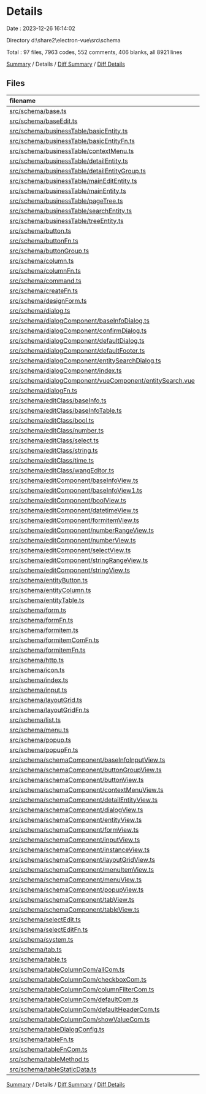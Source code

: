 # Details

Date : 2023-12-26 16:14:02

Directory d:\\share2\\electron-vue\\src\\schema

Total : 97 files,  7963 codes, 552 comments, 406 blanks, all 8921 lines

[Summary](results.md) / Details / [Diff Summary](diff.md) / [Diff Details](diff-details.md)

## Files
| filename | language | code | comment | blank | total |
| :--- | :--- | ---: | ---: | ---: | ---: |
| [src/schema/base.ts](/src/schema/base.ts) | TypeScript | 28 | 1 | 2 | 31 |
| [src/schema/baseEdit.ts](/src/schema/baseEdit.ts) | TypeScript | 17 | 0 | 1 | 18 |
| [src/schema/businessTable/basicEntity.ts](/src/schema/businessTable/basicEntity.ts) | TypeScript | 497 | 34 | 5 | 536 |
| [src/schema/businessTable/basicEntityFn.ts](/src/schema/businessTable/basicEntityFn.ts) | TypeScript | 96 | 64 | 12 | 172 |
| [src/schema/businessTable/contextMenu.ts](/src/schema/businessTable/contextMenu.ts) | TypeScript | 129 | 26 | 3 | 158 |
| [src/schema/businessTable/detailEntity.ts](/src/schema/businessTable/detailEntity.ts) | TypeScript | 78 | 6 | 5 | 89 |
| [src/schema/businessTable/detailEntityGroup.ts](/src/schema/businessTable/detailEntityGroup.ts) | TypeScript | 88 | 2 | 2 | 92 |
| [src/schema/businessTable/mainEditEntity.ts](/src/schema/businessTable/mainEditEntity.ts) | TypeScript | 130 | 7 | 4 | 141 |
| [src/schema/businessTable/mainEntity.ts](/src/schema/businessTable/mainEntity.ts) | TypeScript | 91 | 6 | 4 | 101 |
| [src/schema/businessTable/pageTree.ts](/src/schema/businessTable/pageTree.ts) | TypeScript | 79 | 4 | 5 | 88 |
| [src/schema/businessTable/searchEntity.ts](/src/schema/businessTable/searchEntity.ts) | TypeScript | 7 | 0 | 3 | 10 |
| [src/schema/businessTable/treeEntity.ts](/src/schema/businessTable/treeEntity.ts) | TypeScript | 11 | 0 | 3 | 14 |
| [src/schema/button.ts](/src/schema/button.ts) | TypeScript | 73 | 0 | 1 | 74 |
| [src/schema/buttonFn.ts](/src/schema/buttonFn.ts) | TypeScript | 10 | 2 | 2 | 14 |
| [src/schema/buttonGroup.ts](/src/schema/buttonGroup.ts) | TypeScript | 74 | 1 | 2 | 77 |
| [src/schema/column.ts](/src/schema/column.ts) | TypeScript | 143 | 2 | 13 | 158 |
| [src/schema/columnFn.ts](/src/schema/columnFn.ts) | TypeScript | 323 | 26 | 39 | 388 |
| [src/schema/command.ts](/src/schema/command.ts) | TypeScript | 3 | 0 | 1 | 4 |
| [src/schema/createFn.ts](/src/schema/createFn.ts) | TypeScript | 9 | 3 | 2 | 14 |
| [src/schema/designForm.ts](/src/schema/designForm.ts) | TypeScript | 60 | 1 | 9 | 70 |
| [src/schema/dialog.ts](/src/schema/dialog.ts) | TypeScript | 278 | 14 | 10 | 302 |
| [src/schema/dialogComponent/baseInfoDialog.ts](/src/schema/dialogComponent/baseInfoDialog.ts) | TypeScript | 24 | 1 | 6 | 31 |
| [src/schema/dialogComponent/confirmDialog.ts](/src/schema/dialogComponent/confirmDialog.ts) | TypeScript | 54 | 1 | 7 | 62 |
| [src/schema/dialogComponent/defaultDialog.ts](/src/schema/dialogComponent/defaultDialog.ts) | TypeScript | 17 | 0 | 1 | 18 |
| [src/schema/dialogComponent/defaultFooter.ts](/src/schema/dialogComponent/defaultFooter.ts) | TypeScript | 10 | 0 | 2 | 12 |
| [src/schema/dialogComponent/entitySearchDialog.ts](/src/schema/dialogComponent/entitySearchDialog.ts) | TypeScript | 53 | 0 | 4 | 57 |
| [src/schema/dialogComponent/index.ts](/src/schema/dialogComponent/index.ts) | TypeScript | 7 | 1 | 1 | 9 |
| [src/schema/dialogComponent/vueComponent/entitySearch.vue](/src/schema/dialogComponent/vueComponent/entitySearch.vue) | Vue | 7 | 0 | 4 | 11 |
| [src/schema/dialogFn.ts](/src/schema/dialogFn.ts) | TypeScript | 205 | 0 | 21 | 226 |
| [src/schema/editClass/baseInfo.ts](/src/schema/editClass/baseInfo.ts) | TypeScript | 180 | 6 | 4 | 190 |
| [src/schema/editClass/baseInfoTable.ts](/src/schema/editClass/baseInfoTable.ts) | TypeScript | 66 | 3 | 4 | 73 |
| [src/schema/editClass/bool.ts](/src/schema/editClass/bool.ts) | TypeScript | 24 | 0 | 3 | 27 |
| [src/schema/editClass/number.ts](/src/schema/editClass/number.ts) | TypeScript | 12 | 0 | 4 | 16 |
| [src/schema/editClass/select.ts](/src/schema/editClass/select.ts) | TypeScript | 75 | 2 | 2 | 79 |
| [src/schema/editClass/string.ts](/src/schema/editClass/string.ts) | TypeScript | 42 | 0 | 2 | 44 |
| [src/schema/editClass/time.ts](/src/schema/editClass/time.ts) | TypeScript | 41 | 1 | 5 | 47 |
| [src/schema/editClass/wangEditor.ts](/src/schema/editClass/wangEditor.ts) | TypeScript | 24 | 0 | 3 | 27 |
| [src/schema/editComponent/baseInfoView.ts](/src/schema/editComponent/baseInfoView.ts) | TypeScript | 143 | 2 | 4 | 149 |
| [src/schema/editComponent/baseInfoView1.ts](/src/schema/editComponent/baseInfoView1.ts) | TypeScript | 178 | 3 | 2 | 183 |
| [src/schema/editComponent/boolView.ts](/src/schema/editComponent/boolView.ts) | TypeScript | 53 | 0 | 2 | 55 |
| [src/schema/editComponent/datetimeView.ts](/src/schema/editComponent/datetimeView.ts) | TypeScript | 38 | 1 | 1 | 40 |
| [src/schema/editComponent/formitemView.ts](/src/schema/editComponent/formitemView.ts) | TypeScript | 41 | 1 | 1 | 43 |
| [src/schema/editComponent/numberRangeView.ts](/src/schema/editComponent/numberRangeView.ts) | TypeScript | 84 | 0 | 2 | 86 |
| [src/schema/editComponent/numberView.ts](/src/schema/editComponent/numberView.ts) | TypeScript | 48 | 0 | 2 | 50 |
| [src/schema/editComponent/selectView.ts](/src/schema/editComponent/selectView.ts) | TypeScript | 61 | 0 | 1 | 62 |
| [src/schema/editComponent/stringRangeView.ts](/src/schema/editComponent/stringRangeView.ts) | TypeScript | 84 | 0 | 2 | 86 |
| [src/schema/editComponent/stringView.ts](/src/schema/editComponent/stringView.ts) | TypeScript | 47 | 0 | 2 | 49 |
| [src/schema/entityButton.ts](/src/schema/entityButton.ts) | TypeScript | 191 | 5 | 5 | 201 |
| [src/schema/entityColumn.ts](/src/schema/entityColumn.ts) | TypeScript | 327 | 25 | 7 | 359 |
| [src/schema/entityTable.ts](/src/schema/entityTable.ts) | TypeScript | 12 | 5 | 3 | 20 |
| [src/schema/form.ts](/src/schema/form.ts) | TypeScript | 83 | 1 | 1 | 85 |
| [src/schema/formFn.ts](/src/schema/formFn.ts) | TypeScript | 16 | 1 | 3 | 20 |
| [src/schema/formitem.ts](/src/schema/formitem.ts) | TypeScript | 152 | 8 | 2 | 162 |
| [src/schema/formitemComFn.ts](/src/schema/formitemComFn.ts) | TypeScript | 73 | 18 | 16 | 107 |
| [src/schema/formitemFn.ts](/src/schema/formitemFn.ts) | TypeScript | 54 | 18 | 10 | 82 |
| [src/schema/http.ts](/src/schema/http.ts) | TypeScript | 100 | 3 | 4 | 107 |
| [src/schema/icon.ts](/src/schema/icon.ts) | TypeScript | 63 | 5 | 15 | 83 |
| [src/schema/index.ts](/src/schema/index.ts) | TypeScript | 1 | 0 | 1 | 2 |
| [src/schema/input.ts](/src/schema/input.ts) | TypeScript | 181 | 2 | 4 | 187 |
| [src/schema/layoutGrid.ts](/src/schema/layoutGrid.ts) | TypeScript | 37 | 7 | 1 | 45 |
| [src/schema/layoutGridFn.ts](/src/schema/layoutGridFn.ts) | TypeScript | 93 | 10 | 7 | 110 |
| [src/schema/list.ts](/src/schema/list.ts) | TypeScript | 19 | 0 | 2 | 21 |
| [src/schema/menu.ts](/src/schema/menu.ts) | TypeScript | 351 | 22 | 7 | 380 |
| [src/schema/popup.ts](/src/schema/popup.ts) | TypeScript | 37 | 0 | 2 | 39 |
| [src/schema/popupFn.ts](/src/schema/popupFn.ts) | TypeScript | 8 | 0 | 1 | 9 |
| [src/schema/schemaComponent/baseInfoInputView.ts](/src/schema/schemaComponent/baseInfoInputView.ts) | TypeScript | 29 | 7 | 0 | 36 |
| [src/schema/schemaComponent/buttonGroupView.ts](/src/schema/schemaComponent/buttonGroupView.ts) | TypeScript | 28 | 2 | 3 | 33 |
| [src/schema/schemaComponent/buttonView.ts](/src/schema/schemaComponent/buttonView.ts) | TypeScript | 18 | 14 | 1 | 33 |
| [src/schema/schemaComponent/contextMenuView.ts](/src/schema/schemaComponent/contextMenuView.ts) | TypeScript | 9 | 4 | 1 | 14 |
| [src/schema/schemaComponent/detailEntityView.ts](/src/schema/schemaComponent/detailEntityView.ts) | TypeScript | 26 | 12 | 1 | 39 |
| [src/schema/schemaComponent/dialogView.ts](/src/schema/schemaComponent/dialogView.ts) | TypeScript | 21 | 0 | 1 | 22 |
| [src/schema/schemaComponent/entityView.ts](/src/schema/schemaComponent/entityView.ts) | TypeScript | 21 | 7 | 1 | 29 |
| [src/schema/schemaComponent/formView.ts](/src/schema/schemaComponent/formView.ts) | TypeScript | 23 | 0 | 3 | 26 |
| [src/schema/schemaComponent/inputView.ts](/src/schema/schemaComponent/inputView.ts) | TypeScript | 113 | 2 | 0 | 115 |
| [src/schema/schemaComponent/instanceView.ts](/src/schema/schemaComponent/instanceView.ts) | TypeScript | 13 | 0 | 0 | 13 |
| [src/schema/schemaComponent/layoutGridView.ts](/src/schema/schemaComponent/layoutGridView.ts) | TypeScript | 10 | 0 | 0 | 10 |
| [src/schema/schemaComponent/menuItemView.ts](/src/schema/schemaComponent/menuItemView.ts) | TypeScript | 9 | 0 | 0 | 9 |
| [src/schema/schemaComponent/menuView.ts](/src/schema/schemaComponent/menuView.ts) | TypeScript | 9 | 0 | 1 | 10 |
| [src/schema/schemaComponent/popupView.ts](/src/schema/schemaComponent/popupView.ts) | TypeScript | 11 | 1 | 1 | 13 |
| [src/schema/schemaComponent/tabView.ts](/src/schema/schemaComponent/tabView.ts) | TypeScript | 21 | 0 | 0 | 21 |
| [src/schema/schemaComponent/tableView.ts](/src/schema/schemaComponent/tableView.ts) | TypeScript | 32 | 0 | 3 | 35 |
| [src/schema/selectEdit.ts](/src/schema/selectEdit.ts) | TypeScript | 56 | 1 | 2 | 59 |
| [src/schema/selectEditFn.ts](/src/schema/selectEditFn.ts) | TypeScript | 24 | 0 | 4 | 28 |
| [src/schema/system.ts](/src/schema/system.ts) | TypeScript | 283 | 12 | 7 | 302 |
| [src/schema/tab.ts](/src/schema/tab.ts) | TypeScript | 101 | 0 | 5 | 106 |
| [src/schema/table.ts](/src/schema/table.ts) | TypeScript | 349 | 16 | 6 | 371 |
| [src/schema/tableColumnCom/allCom.ts](/src/schema/tableColumnCom/allCom.ts) | TypeScript | 4 | 0 | 3 | 7 |
| [src/schema/tableColumnCom/checkboxCom.ts](/src/schema/tableColumnCom/checkboxCom.ts) | TypeScript | 55 | 2 | 1 | 58 |
| [src/schema/tableColumnCom/columnFilterCom.ts](/src/schema/tableColumnCom/columnFilterCom.ts) | TypeScript | 102 | 2 | 1 | 105 |
| [src/schema/tableColumnCom/defaultCom.ts](/src/schema/tableColumnCom/defaultCom.ts) | TypeScript | 107 | 53 | 1 | 161 |
| [src/schema/tableColumnCom/defaultHeaderCom.ts](/src/schema/tableColumnCom/defaultHeaderCom.ts) | TypeScript | 40 | 12 | 7 | 59 |
| [src/schema/tableColumnCom/showValueCom.ts](/src/schema/tableColumnCom/showValueCom.ts) | TypeScript | 104 | 2 | 1 | 107 |
| [src/schema/tableDialogConfig.ts](/src/schema/tableDialogConfig.ts) | TypeScript | 67 | 0 | 0 | 67 |
| [src/schema/tableFn.ts](/src/schema/tableFn.ts) | TypeScript | 614 | 52 | 38 | 704 |
| [src/schema/tableFnCom.ts](/src/schema/tableFnCom.ts) | TypeScript | 0 | 0 | 1 | 1 |
| [src/schema/tableMethod.ts](/src/schema/tableMethod.ts) | TypeScript | 5 | 0 | 0 | 5 |
| [src/schema/tableStaticData.ts](/src/schema/tableStaticData.ts) | TypeScript | 19 | 0 | 2 | 21 |

[Summary](results.md) / Details / [Diff Summary](diff.md) / [Diff Details](diff-details.md)